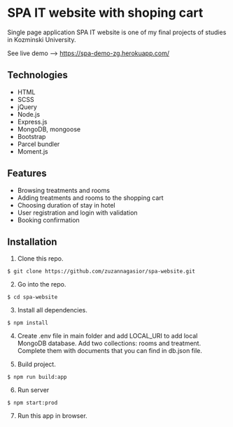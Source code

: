 # SPA IT website with shoping cart

Single page application SPA IT website is one of my final projects of studies in Kozminski University.

See live demo --> https://spa-demo-zg.herokuapp.com/

## Technologies
- HTML
- SCSS
- jQuery
- Node.js
- Express.js
- MongoDB, mongoose
- Bootstrap
- Parcel bundler
- Moment.js

## Features

- Browsing treatments and rooms
- Adding treatments and rooms to the shopping cart
- Choosing duration of stay in hotel
- User registration and login with validation
- Booking confirmation

## Installation

1. Clone this repo.
```shell
$ git clone https://github.com/zuzannagasior/spa-website.git
```

2. Go into the repo.
```shell
$ cd spa-website
```

3. Install all dependencies.
```shell
$ npm install
```

4. Create .env file in main folder and add LOCAL_URI to add local MongoDB database. Add two collections: rooms and treatment. Complete them with documents that you can find in db.json file.

5. Build project.
```shell
$ npm run build:app
```

6. Run server
```shell
$ npm start:prod
```
7. Run this app in browser.
